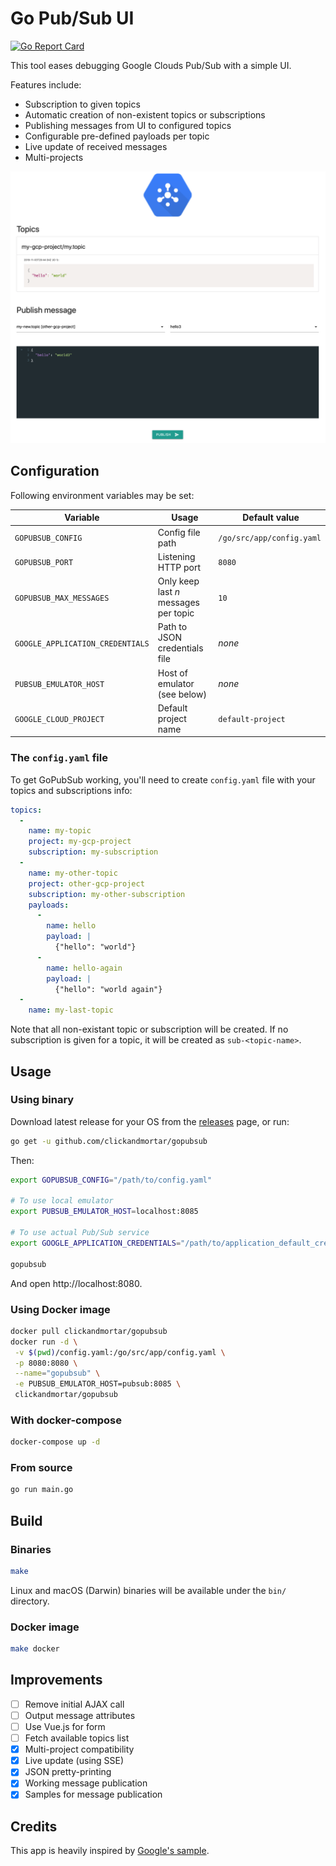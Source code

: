# Go Pub/Sub UI

[![Go Report Card](https://goreportcard.com/badge/github.com/ClickAndMortar/GoPubSub)](https://goreportcard.com/report/github.com/ClickAndMortar/GoPubSub)

This tool eases debugging Google Clouds Pub/Sub with a simple UI.

Features include:

* Subscription to given topics
* Automatic creation of non-existent topics or subscriptions
* Publishing messages from UI to configured topics
* Configurable pre-defined payloads per topic
* Live update of received messages
* Multi-projects

![Screenshot](https://raw.githubusercontent.com/ClickAndMortar/GoPubSub/master/gopubsub.png)

## Configuration

Following environment variables may be set:

| Variable | Usage | Default value |
|---|---|---|
| `GOPUBSUB_CONFIG` | Config file path | `/go/src/app/config.yaml` |
| `GOPUBSUB_PORT` | Listening HTTP port | `8080` |
| `GOPUBSUB_MAX_MESSAGES` | Only keep last _n_ messages per topic | `10` |
| `GOOGLE_APPLICATION_CREDENTIALS` | Path to JSON credentials file | _none_ |
| `PUBSUB_EMULATOR_HOST` | Host of emulator (see below) | _none_ |
| `GOOGLE_CLOUD_PROJECT` | Default project name | `default-project` |

### The `config.yaml` file

To get GoPubSub working, you'll need to create `config.yaml` file with your topics and subscriptions info:

```yaml
topics:
  -
    name: my-topic
    project: my-gcp-project
    subscription: my-subscription
  -
    name: my-other-topic
    project: other-gcp-project
    subscription: my-other-subscription
    payloads:
      -
        name: hello
        payload: |
          {"hello": "world"}
      -
        name: hello-again
        payload: |
          {"hello": "world again"}
  -
    name: my-last-topic
```

Note that all non-existant topic or subscription will be created. If no subscription is given for a topic, it will be created as `sub-<topic-name>`.

## Usage

### Using binary

Download latest release for your OS from the [releases](https://github.com/ClickAndMortar/GoPubSub/releases) page, or run:

```bash
go get -u github.com/clickandmortar/gopubsub
```

Then:

```bash
export GOPUBSUB_CONFIG="/path/to/config.yaml"

# To use local emulator
export PUBSUB_EMULATOR_HOST=localhost:8085

# To use actual Pub/Sub service
export GOOGLE_APPLICATION_CREDENTIALS="/path/to/application_default_credentials.json"

gopubsub
```

And open http://localhost:8080.

### Using Docker image

```bash
docker pull clickandmortar/gopubsub
docker run -d \
 -v $(pwd)/config.yaml:/go/src/app/config.yaml \
 -p 8080:8080 \
 --name="gopubsub" \
 -e PUBSUB_EMULATOR_HOST=pubsub:8085 \
 clickandmortar/gopubsub
```

### With docker-compose

```bash
docker-compose up -d
```

### From source

```bash
go run main.go
```

## Build

### Binaries

```bash
make
```

Linux and macOS (Darwin) binaries will be available under the `bin/` directory.

### Docker image

```bash
make docker
```

## Improvements

* [ ] Remove initial AJAX call
* [ ] Output message attributes
* [ ] Use Vue.js for form
* [ ] Fetch available topics list
* [x] Multi-project compatibility
* [x] Live update (using SSE)
* [x] JSON pretty-printing
* [x] Working message publication
* [x] Samples for message publication

## Credits

This app is heavily inspired by [Google's sample](https://github.com/GoogleCloudPlatform/golang-samples/blob/master/appengine_flexible/pubsub/pubsub.go).
